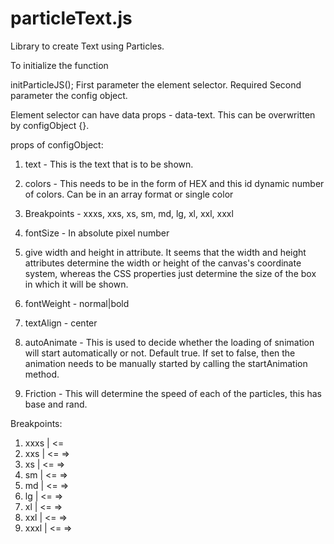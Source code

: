 # particleText.js
Library to create Text using Particles.

To initialize the function 

initParticleJS();
First parameter the element selector. Required
Second parameter the config object.

Element selector can have data props - data-text.
This can be overwritten by configObject {}.

props of configObject:
1. text - This is the text that is to be shown.
2. colors - This needs to be in the form of HEX and this id dynamic number of colors. Can be in an array format or single color
3. Breakpoints - xxxs, xxs, xs, sm, md, lg, xl, xxl, xxxl
4. fontSize - In absolute pixel number

5. give width and height in attribute.
It seems that the width and height attributes determine the width or height of the canvas's coordinate system, whereas the CSS properties just determine the size of the box in which it will be shown.
6. fontWeight - normal|bold
7. textAlign - center
8. autoAnimate - This is used to decide whether the loading of snimation will start automatically or not. Default true.
If set to false, then the animation needs to be manually started by calling the startAnimation method.
9. Friction - This will determine the speed of each of the particles, this has base and rand.


Breakpoints:
1. xxxs  | <= 
2. xxs   | <=  =>
3. xs    | <=  =>
4. sm    | <=  =>
5. md    | <=  =>
6. lg    | <=  =>
7. xl    | <=  =>
8. xxl   | <=  =>
9. xxxl  | <=  =>